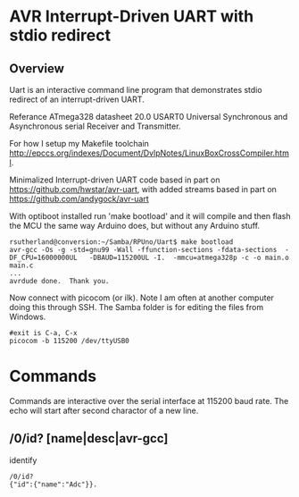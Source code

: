 # AVR  Interrupt-Driven UART with stdio redirect

## Overview

Uart is an interactive command line program that demonstrates stdio redirect of an interrupt-driven UART. 

Referance ATmega328 datasheet 20.0 USART0 Universal Synchronous and Asynchronous serial Receiver and Transmitter.

For how I setup my Makefile toolchain <http://epccs.org/indexes/Document/DvlpNotes/LinuxBoxCrossCompiler.html>.

Minimalized Interrupt-driven UART code based in part on <https://github.com/hwstar/avr-uart>, with added streams based in part on <https://github.com/andygock/avr-uart>

With optiboot installed run 'make bootload' and it will compile and then flash the MCU the same way Arduino does, but without any Arduino stuff.

``` 
rsutherland@conversion:~/Samba/RPUno/Uart$ make bootload
avr-gcc -Os -g -std=gnu99 -Wall -ffunction-sections -fdata-sections  -DF_CPU=16000000UL   -DBAUD=115200UL -I.  -mmcu=atmega328p -c -o main.o main.c
...
avrdude done.  Thank you.
``` 

Now connect with picocom (or ilk). Note I am often at another computer doing this through SSH. The Samba folder is for editing the files from Windows.

``` 
#exit is C-a, C-x
picocom -b 115200 /dev/ttyUSB0
``` 

# Commands

Commands are interactive over the serial interface at 115200 baud rate. The echo will start after second charactor of a new line. 

## /0/id? [name|desc|avr-gcc]

identify 

``` 
/0/id?
{"id":{"name":"Adc"}}.
